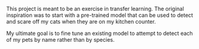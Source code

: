 This project is meant to be an exercise in transfer learning. The original inspiration was to start with a pre-trained model that can be used to detect and scare off my cats when they are on my kitchen counter.

My ultimate goal is to fine tune an existing model to attempt to detect each of my pets by name rather than by species.
